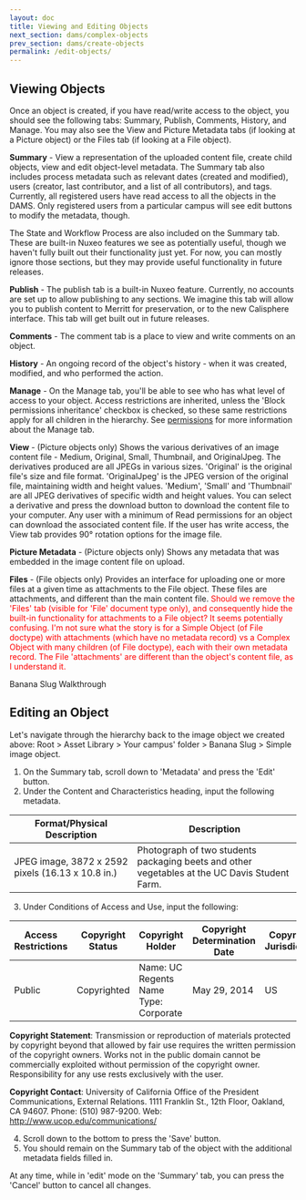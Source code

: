 ```yaml
---
layout: doc
title: Viewing and Editing Objects
next_section: dams/complex-objects
prev_section: dams/create-objects
permalink: /edit-objects/
---
```


## Viewing Objects

Once an object is created, if you have read/write access to the object, you should see the following tabs: Summary, Publish, Comments, History, and Manage. You may also see the View and Picture Metadata tabs (if looking at a Picture object) or the Files tab (if looking at a File object). 

**Summary** - View a representation of the uploaded content file, create child objects, view and edit object-level metadata. The Summary tab also includes process metadata such as relevant dates (created and modified), users (creator, last contributor, and a list of all contributors), and tags. Currently, all registered users have read access to all the objects in the DAMS. Only registered users from a particular campus will see edit buttons to modify the metadata, though. 

<div class="note">The State and Workflow Process are also included on the Summary tab. These are built-in Nuxeo features we see as potentially useful, though we haven't fully built out their functionality just yet. For now, you can mostly ignore those sections, but they may provide useful functionality in future releases.</div>

**Publish** - The publish tab is a built-in Nuxeo feature. Currently, no accounts are set up to allow publishing to any sections. We imagine this tab will allow you to publish content to Merritt for preservation, or to the new Calisphere interface. This tab will get built out in future releases. 

**Comments** - The comment tab is a place to view and write comments on an object. 

**History** - An ongoing record of the object's history - when it was created, modified, and who performed the action. 

**Manage** - On the Manage tab, you'll be able to see who has what level of access to your object. Access restrictions are inherited, unless the 'Block permissions inheritance' checkbox is checked, so these same restrictions apply for all children in the hierarchy. See [permissions]() for more information about the Manage tab. 

**View** - (Picture objects only) Shows the various derivatives of an image content file - Medium, Original, Small, Thumbnail, and OriginalJpeg. The derivatives produced are all JPEGs in various sizes. 'Original' is the original file's size and file format. 'OriginalJpeg' is the JPEG version of the original file, maintaining width and height values. 'Medium', 'Small' and 'Thumbnail' are all JPEG derivatives of specific width and height values. You can select a derivative and press the download button to download the content file to your computer. Any user with a minimum of Read permissions for an object can download the associated content file. If the user has write access, the View tab provides 90° rotation options for the image file. 

**Picture Metadata** - (Picture objects only) Shows any metadata that was embedded in the image content file on upload. 

**Files** - (File objects only) Provides an interface for uploading one or more files at a given time as attachments to the File object. These files are attachments, and different than the main content file. <span style="color: red">Should we remove the 'Files' tab (visible for 'File' document type only), and consequently hide the built-in functionality for attachments to a File object? It seems potentially confusing. I'm not sure what the story is for a Simple Object (of File doctype) with attachments (which have no metadata record) vs a Complex Object with many children (of File doctype), each with their own metadata record. The File 'attachments' are different than the object's content file, as I understand it. </span>

<div class="walkthrough">Banana Slug Walkthrough</div>

## Editing an Object

Let's navigate through the hierarchy back to the image object we created above: Root > Asset Library > Your campus' folder > Banana Slug > Simple image object. 

1. On the Summary tab, scroll down to 'Metadata' and press the 'Edit' button. 
2. Under the Content and Characteristics heading, input the following metadata. 

<table>
  <thead>
    <th class="w-1-3">Format/Physical Description</th>
    <th>Description</th>
  </thead>
  <tr>
    <td>JPEG image, 3872 x 2592 pixels (16.13 x 10.8 in.)</td>
    <td>Photograph of two students packaging beets and other vegetables at the UC Davis Student Farm.</td>
  </tr>
</table>

<ol start="3">
  <li>Under Conditions of Access and Use, input the following:</li>
</ol>

<table>
  <thead>
    <th>Access Restrictions</th>
    <th>Copyright Status</th>
    <th class="w-1-3">Copyright Holder</th>
    <th>Copyright Determination Date</th>
    <th>Copyright Jurisdiction</th>
  </thead>
  <tr>
    <td>Public</td>
    <td>Copyrighted</td>
    <td>
      Name: UC Regents<br>
      Name Type: Corporate
    </td>
    <td>
      May 29, 2014
    </td>
    <td>US</td>
  </tr>
</table>

**Copyright Statement**: Transmission or reproduction of materials protected by copyright beyond that allowed by fair use requires the written permission of the copyright owners. Works not in the public domain cannot be commercially exploited without permission of the copyright owner. Responsibility for any use rests exclusively with the user. 

**Copyright Contact**: University of California Office of the President Communications, External Relations. 1111 Franklin St., 12th Floor, Oakland, CA 94607. Phone: (510) 987-9200. Web: http://www.ucop.edu/communications/

<ol start="4">
  <li>Scroll down to the bottom to press the 'Save' button.</li>
  <li>You should remain on the Summary tab of the object with the additional metadata fields filled in.</li>
</ol>

<div class="note">At any time, while in 'edit' mode on the 'Summary' tab, you can press the 'Cancel' button to cancel all changes.</div>
